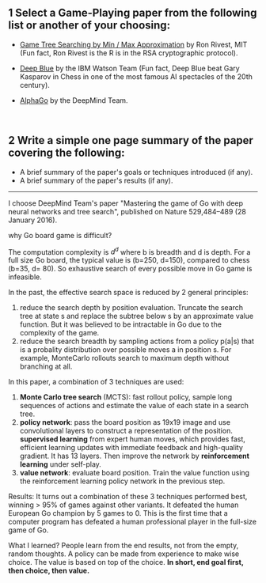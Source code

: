 ## 1 Select a Game-Playing paper from the following list or another of your choosing:

- [Game Tree Searching by Min / Max Approximation](https://people.csail.mit.edu/rivest/pubs/Riv87c.pdf) by Ron Rivest, MIT (Fun fact, Ron Rivest is the R is in the RSA cryptographic protocol).

- [Deep Blue](https://pdfs.semanticscholar.org/ad2c/1efffcd7c3b7106e507396bdaa5fe00fa597.pdf) by the IBM Watson Team (Fun fact, Deep Blue beat Gary Kasparov in Chess in one of the most famous AI spectacles of the 20th century).

- [AlphaGo](https://storage.googleapis.com/deepmind-media/alphago/AlphaGoNaturePaper.pdf) by the DeepMind Team.

  ​

## 2 Write a simple one page summary of the paper covering the following:

- A brief summary of the paper's goals or techniques introduced (if any).
- A brief summary of the paper's results (if any).

---

I choose DeepMind Team's paper "Mastering the game of Go with deep neural networks and tree search", published on Nature 529,484–489 (28 January 2016).

why Go board game is difficult?

The computation complexity is $d^d$ where b is breadth and d is depth. For a full size Go board, the typical value is (b=250, d=150), compared to chess (b=35, d= 80). So exhaustive search of every possible move in Go game is infeasible.  

In the past, the effective search space is reduced by 2 general principles:

1. reduce the search depth by position evaluation. Truncate the search tree at state s and replace the subtree below s by an approximate value function. But it was believed to be intractable in Go due to the complexity of the game.
2. reduce the search breadth by sampling actions from a policy p(a|s) that is a probality distribution over possible moves a in position s. For example, MonteCarlo rollouts search to maximum depth without branching at all.

In this paper, a combination of 3 techniques  are used:

1. **Monte Carlo tree search** (MCTS):  fast rollout policy, sample long sequences of actions and estimate the value of each state in a search tree.
2. **policy network**: pass the board position as 19x19 image and use convolutional layers to construct a representation of the position. **supervised learning** from expert human moves, which provides fast, efficient learning updates with immediate feedback and high-quality gradient. It has 13 layers. Then improve the network by **reinforcement learning** under self-play.
3. **value network**: evaluate board position. Train the value function using the reinforcement learning policy network in the previous step.

Results: It turns out a combination of these 3 techniques performed best, winning > 95% of games against other variants. It defeated the human European Go champion by 5 games to 0. This is the first time that a computer program has defeated a human professional player in the full-size game of Go.

What I learned?  People learn from the end results, not from the empty, random thoughts.  A policy can be made from experience to make wise choice. The value is based on top of the choice. **In short, end goal first, then choice, then value.** 